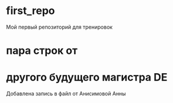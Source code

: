 # first_repo
Мой первый репозиторий для тренировок
# пара строк от
# другого будущего магистра DE
Добавлена запись в файл от Анисимовой Анны
